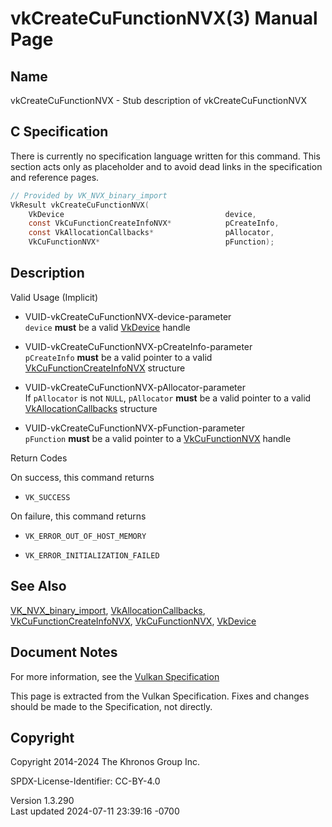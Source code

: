 # vkCreateCuFunctionNVX(3) Manual Page

## Name

vkCreateCuFunctionNVX - Stub description of vkCreateCuFunctionNVX



## <a href="#_c_specification" class="anchor"></a>C Specification

There is currently no specification language written for this command.
This section acts only as placeholder and to avoid dead links in the
specification and reference pages.

``` c
// Provided by VK_NVX_binary_import
VkResult vkCreateCuFunctionNVX(
    VkDevice                                    device,
    const VkCuFunctionCreateInfoNVX*            pCreateInfo,
    const VkAllocationCallbacks*                pAllocator,
    VkCuFunctionNVX*                            pFunction);
```

## <a href="#_description" class="anchor"></a>Description

Valid Usage (Implicit)

- <a href="#VUID-vkCreateCuFunctionNVX-device-parameter"
  id="VUID-vkCreateCuFunctionNVX-device-parameter"></a>
  VUID-vkCreateCuFunctionNVX-device-parameter  
  `device` **must** be a valid [VkDevice](https://registry.khronos.org/vulkan/specs/1.3-extensions/man/html/VkDevice.html) handle

- <a href="#VUID-vkCreateCuFunctionNVX-pCreateInfo-parameter"
  id="VUID-vkCreateCuFunctionNVX-pCreateInfo-parameter"></a>
  VUID-vkCreateCuFunctionNVX-pCreateInfo-parameter  
  `pCreateInfo` **must** be a valid pointer to a valid
  [VkCuFunctionCreateInfoNVX](https://registry.khronos.org/vulkan/specs/1.3-extensions/man/html/VkCuFunctionCreateInfoNVX.html) structure

- <a href="#VUID-vkCreateCuFunctionNVX-pAllocator-parameter"
  id="VUID-vkCreateCuFunctionNVX-pAllocator-parameter"></a>
  VUID-vkCreateCuFunctionNVX-pAllocator-parameter  
  If `pAllocator` is not `NULL`, `pAllocator` **must** be a valid
  pointer to a valid [VkAllocationCallbacks](https://registry.khronos.org/vulkan/specs/1.3-extensions/man/html/VkAllocationCallbacks.html)
  structure

- <a href="#VUID-vkCreateCuFunctionNVX-pFunction-parameter"
  id="VUID-vkCreateCuFunctionNVX-pFunction-parameter"></a>
  VUID-vkCreateCuFunctionNVX-pFunction-parameter  
  `pFunction` **must** be a valid pointer to a
  [VkCuFunctionNVX](https://registry.khronos.org/vulkan/specs/1.3-extensions/man/html/VkCuFunctionNVX.html) handle

Return Codes

On success, this command returns  
- `VK_SUCCESS`

On failure, this command returns  
- `VK_ERROR_OUT_OF_HOST_MEMORY`

- `VK_ERROR_INITIALIZATION_FAILED`

## <a href="#_see_also" class="anchor"></a>See Also

[VK_NVX_binary_import](https://registry.khronos.org/vulkan/specs/1.3-extensions/man/html/VK_NVX_binary_import.html),
[VkAllocationCallbacks](https://registry.khronos.org/vulkan/specs/1.3-extensions/man/html/VkAllocationCallbacks.html),
[VkCuFunctionCreateInfoNVX](https://registry.khronos.org/vulkan/specs/1.3-extensions/man/html/VkCuFunctionCreateInfoNVX.html),
[VkCuFunctionNVX](https://registry.khronos.org/vulkan/specs/1.3-extensions/man/html/VkCuFunctionNVX.html), [VkDevice](https://registry.khronos.org/vulkan/specs/1.3-extensions/man/html/VkDevice.html)

## <a href="#_document_notes" class="anchor"></a>Document Notes

For more information, see the <a
href="https://registry.khronos.org/vulkan/specs/1.3-extensions/html/vkspec.html#vkCreateCuFunctionNVX"
target="_blank" rel="noopener">Vulkan Specification</a>

This page is extracted from the Vulkan Specification. Fixes and changes
should be made to the Specification, not directly.

## <a href="#_copyright" class="anchor"></a>Copyright

Copyright 2014-2024 The Khronos Group Inc.

SPDX-License-Identifier: CC-BY-4.0

Version 1.3.290  
Last updated 2024-07-11 23:39:16 -0700
